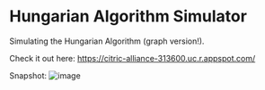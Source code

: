# Hungarian Algorithm Simulator

Simulating the Hungarian Algorithm (graph version!).

Check it out here: https://citric-alliance-313600.uc.r.appspot.com/

Snapshot:
![image](https://user-images.githubusercontent.com/34817835/120130077-4ceebe00-c193-11eb-9319-9eba990c44c9.png)

